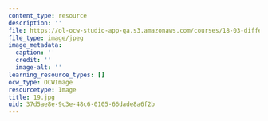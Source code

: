 ```yaml
---
content_type: resource
description: ''
file: https://ol-ocw-studio-app-qa.s3.amazonaws.com/courses/18-03-differential-equations-spring-2010/37d5ae8e9c3e48c6010566dade8a6f2b_19.jpg
file_type: image/jpeg
image_metadata:
  caption: ''
  credit: ''
  image-alt: ''
learning_resource_types: []
ocw_type: OCWImage
resourcetype: Image
title: 19.jpg
uid: 37d5ae8e-9c3e-48c6-0105-66dade8a6f2b
---
```

